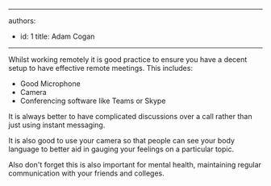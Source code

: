 

---
authors:
  - id: 1
    title: Adam Cogan
---




<span class='intro'> <p class="ssw15-rteElement-P">Whilst working remotely it is good practice to ensure you have a decent setup to have effective remote meetings. This includes&#58;​​<br></p> </span>

<ul>
   <li>Good Microphone</li><li>Camera<br></li><li>Conferencing software like Teams or Skype</li></ul><p>It is always better to have complicated discussions over a call rather than just using instant messaging.&#160;</p><p>It is also good to use your camera so that people can see your body language to better aid in gauging your feelings on a particular topic.</p><p>Also don't forget this is also important for mental health, maintaining regular communication with your friends and colleges.<br></p>



